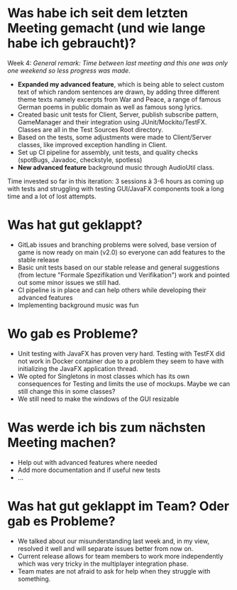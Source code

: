 # Was habe ich seit dem letzten Meeting gemacht (und wie lange habe ich gebraucht)?

Week 4:
*General remark: Time between last meeting and this one was only one weekend so less progress was made.*
- **Expanded my advanced feature**, which is being able to select custom text of which random sentences are drawn, by adding three different theme texts namely excerpts from War and Peace, a range of famous German poems in public domain as well as famous song lyrics.
- Created basic unit tests for Client, Server, publish subscribe pattern, GameManager and their integration using JUnit/Mockito/TestFX. Classes are all in the Test Sources Root directory.
- Based on the tests, some adjustments were made to Client/Server classes, like improved exception handling in Client.
- Set up CI pipeline for assembly, unit tests, and quality checks (spotBugs, Javadoc, checkstyle, spotless)
- **New advanced feature** background music through AudioUtil class.

Time invested so far in this iteration: 3 sessions à 3-6 hours as coming up with tests and struggling with testing GUI/JavaFX components took a long time and a lot of lost attempts.

# Was hat gut geklappt?
- GitLab issues and branching problems were solved, base version of game is now ready on main (v2.0) so everyone can add features to the stable release
- Basic unit tests based on our stable release and general suggestions (from lecture "Formale Spezifikation und Verifikation") work and pointed out some minor issues we still had.
- CI pipeline is in place and can help others while developing their advanced features
- Implementing background music was fun

# Wo gab es Probleme?
- Unit testing with JavaFX has proven very hard. Testing with TestFX did not work in Docker container due to a problem they seem to have with initializing the JavaFX application thread.
- We opted for Singletons in most classes which has its own consequences for Testing and limits the use of mockups. Maybe we can still change this in some classes?
- We still need to make the windows of the GUI resizable

# Was werde ich bis zum nächsten Meeting machen?
- Help out with advanced features where needed
- Add more documentation and if useful new tests
- ...

# Was hat gut geklappt im Team? Oder gab es Probleme?
- We talked about our misunderstanding last week and, in my view, resolved it well and will separate issues better from now on.
- Current release allows for team members to work more independently which was very tricky in the multiplayer integration phase.
- Team mates are not afraid to ask for help when they struggle with something.